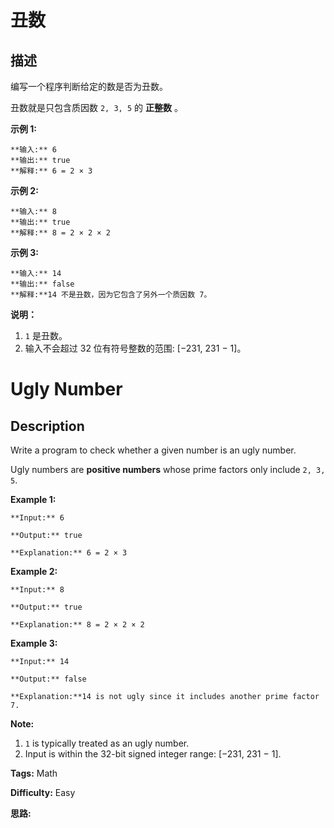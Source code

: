 # 丑数

## 描述

编写一个程序判断给定的数是否为丑数。

丑数就是只包含质因数 `2, 3, 5` 的 **正整数** 。

**示例 1:**

    
    
    **输入:** 6
    **输出:** true
    **解释:** 6 = 2 × 3

**示例 2:**

    
    
    **输入:** 8
    **输出:** true
    **解释:** 8 = 2 × 2 × 2
    

**示例  3:**

    
    
    **输入:** 14
    **输出:** false 
    **解释:**14 不是丑数，因为它包含了另外一个质因数 7。

**说明：**

  1. `1` 是丑数。
  2. 输入不会超过 32 位有符号整数的范围: [−231,  231 − 1]。



# Ugly Number

## Description



Write a program to check whether a given number is an ugly number.

Ugly numbers are **positive numbers** whose prime factors only include `2, 3, 5`.

**Example 1:**

    
    
    **Input:** 6
    **Output:** true
    **Explanation:** 6 = 2 × 3

**Example 2:**

    
    
    **Input:** 8
    **Output:** true
    **Explanation:** 8 = 2 × 2 × 2
    

**Example 3:**

    
    
    **Input:** 14
    **Output:** false 
    **Explanation:**14 is not ugly since it includes another prime factor 7.
    

**Note:**

  1. `1` is typically treated as an ugly number.
  2. Input is within the 32-bit signed integer range: [−231,  231 − 1].


**Tags:** Math

**Difficulty:** Easy

**思路:**
